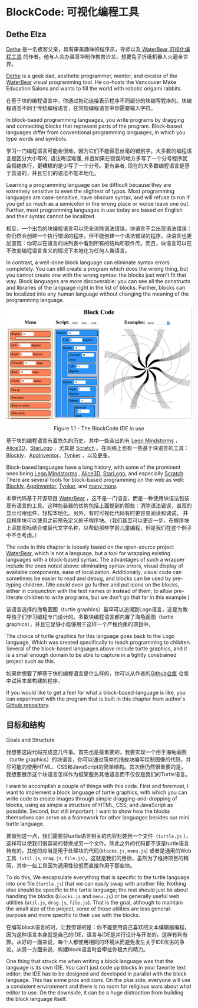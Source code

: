 # BlockCode: 可视化编程工具
## Dethe Elza

[Dethe](https://twitter.com/dethe)
是一名极客父亲，具有审美趣味的程序员，导师以及[ WaterBear 可视化编程工具](http://waterbearlang.com/)
的作者。他与人合办温哥华制作教育沙龙，想要兔子折纸机器人火遍全世界。

[Dethe](https://twitter.com/dethe) is a geek dad, aesthetic programmer, mentor, and creator of
the [WaterBear](http://waterbearlang.com/) visual programming tool. He co-hosts the Vancouver Make Education Salons and
wants to fill the world with robotic origami rabbits.

在基于块的编程语言中，你通过拖动连接表示程序不同部分的块编写程序的。块编程语言不同于传统编程语言，在常规编程语言中你需要输入字符。

In block-based programming languages, you write programs by dragging and connecting blocks that represent parts of the
program. Block-based languages differ from conventional programming languages, in which you type words and symbols.

学习一门编程语言可能会很难，因为它们不能容忍丝毫的错别字。大多数的编程语言是区分大小写的, 语法晦涩难懂,
并且如果在错误的地方多写了一个分号程序就会拒绝执行，更糟糕的是少写了一个分号。更有甚者, 现在的大多数编程语言是基于英语的，并且它们的语法不能本地化。

Learning a programming language can be difficult because they are extremely sensitive to even the slightest of typos.
Most programming languages are case-sensitive, have obscure syntax, and will refuse to run if you get so much as a
semicolon in the wrong place or worse leave one out. Further, most programming languages in use today are based on
English and their syntax cannot be localized.

相反，一个出色的块编程语言可以完全消除语法错误。块语言不会出现语法错误：你仍然会创建一个执行错误的程序，但不能创建一个语法错误的程序。块语言也更加直观：你可以在语言的块列表中看到所有的结构和软件库。而且，块语言可以在不改变编程语言含义的情况下本地化为任何人类语言。

In contrast, a well-done block language can eliminate syntax errors completely. You can still create a program which
does the wrong thing, but you cannot create one with the wrong syntax: the blocks just won't fit that way. Block
languages are more discoverable: you can see all the constructs and libraries of the language right in the list of
blocks. Further, blocks can be localized into any human language without changing the meaning of the programming
language.

![Figure 1.1 - The BlockCode IDE in use](_media/figure_1-1.png)
<center>Figure 1.1 - The BlockCode IDE in use</center>


基于块的编程语言有着悠久的历史，其中一些突出的有 [Lego Mindstorms](http://www.lego.com/en-us/mindstorms/) ，[Alice3D](https://www.alice.org/)，[StarLogo](https://education.mit.edu/project/starlogo-tng/)
，尤其是 [Scratch](http://scratch.mit.edu/)
。在网络上也有一些基于块语言的工具：[Blockly](https://developers.google.com/blockly/)，[AppInventor](http://appinventor.mit.edu/)，[Tynker](https://www.tynker.com/)
，以及[更多](https://zh.wikipedia.org/wiki/%E8%A6%96%E8%A6%BA%E5%8C%96%E7%A8%8B%E5%BC%8F%E8%A8%AD%E8%A8%88%E8%AA%9E%E8%A8%80)。

Block-based languages have a long history, with some of the prominent ones
being [Lego Mindstorms](http://www.lego.com/en-us/mindstorms/) , [Alice3D](https://www.alice.org/), [StarLogo](https://education.mit.edu/project/starlogo-tng/),
and especially [Scratch](http://scratch.mit.edu/). There are several tools for block-based programming on the web as
well: [Blockly](https://developers.google.com/blockly/), [AppInventor](http://appinventor.mit.edu/), [Tynker](https://www.tynker.com/),
and [many more](https://en.wikipedia.org/wiki/Visual_programming_language).

本章代码基于开源项目 [WaterBear](http://waterbearlang.com/)
，这不是一门语言，而是一种使用块语法包装现有语言的工具。这种包装器的优势包括上面提到的那些：消除语法错误，直观的显示可用组件，轻松本地化。另外，有时可视化代码有时更容易阅读和调试，
并且程序块可以使用之前预先定义的子程序块。（我们甚至可以更近一步，在程序块上添加图标结合或替代文字名称，以帮助那些学前儿童编程，但是我们在这个例子中不会考虑。）

The code in this chapter is loosely based on the open-source project [WaterBear](http://waterbearlang.com/), which is
not a language, but a tool for wrapping existing languages with a block-based syntax. The advantages of such a wrapper
include the ones noted above: eliminating syntax errors, visual display of available components, ease of localization.
Additionally, visual code can sometimes be easier to read and debug, and blocks can be used by pre-typing children. (We
could even go further and put icons on the blocks, either in conjunction with the text names or instead of them, to
allow pre-literate children to write programs, but we don't go that far in this example.)

该语言选择的海龟画图（turtle graphics）最早可以追溯到Logo语言，这是为教导孩子们学习编程专门设计的。多数块编程语言都内置了海龟画图（turtle
graphics），并且它足够小能够用于这样一个严格约束的项目中。

The choice of turtle graphics for this language goes back to the Logo language, Which was created specifically to teach
programming to children. Several of the block-based languages above include turtle graphics, and it is a small enough
domain to be able to capture in a tightly constrained project such as this.

如果你想要了解基于块的编程语言是什么样的，你可以从作者的[Github仓库](https://dethe.github.io/500lines/blockcode/)
仓库中试用本章构建的程序。

If you would like to get a feel for what a block-based-language is like, you can experiment with the program that is
built in this chapter from author's [Github repository](https://dethe.github.io/500lines/blockcode/).

## 目标和结构

Goals and Structure

我想要这段代码完成这几件事。首先也是最重要的，我要实现一个用于海龟画图（turtle
graphics）的块语言，你可以通过简单的拖放块编写绘制图像的代码，并尽可能的使用HTML、CSS和JavaScript的简单结构。其次但仍然很重要的是，
我想要展示这个块语言怎样作为框架服务其他语言而不仅仅是我们的Turtle语言。

I want to accomplish a couple of things with this code. First and foremost, I want to implement a block language of
turtle graphics, with which you can write code to create images through simple dragging-and-dropping of blocks, using as
simple a structure of HTML, CSS, and JavaScript as possible. Second, but still important, I want to show how the blocks
themselves can serve as a framework for other languages besides our mini turtle language.

要做到这一点，我们需要将turtle语言相关的内容封装到一个文件（`turtle.js`
），这样可以使我们很容易的替换成另一个文件。除此之外的代码都不该是turtle语言特有的，其他的应当是用于处理块的代码(`blocks.js`, `menu.js`)
或者是通用的Web工具（`util.js`, `drag.js`, `file.js`）。这就是我们的目标，虽然为了维持项目的精简，其中一些工具因为通用性较低而直接作用于那些块。

To do this, We encapsulate everything that is specific to the turtle language into one file (`turtle.js`) that we can
easily swap with another file. Nothing else should be specific to the turtle language; the rest should just be about
handling the blocks (`blocks.js` and `menu.js`) or be generally useful web utilities (`util.js`, `drag.js`, `file.js`).
That is the goal, although to maintain the small size of the project, some of those utilities are less general-purpose
and more specific to their use with the blocks.

在编写block语言的时，让我惊讶的是：你不能使用自己喜欢的文本编辑器编程，因为这种语言本身就是自己的IDE，语言与IDE是并行设计与开发的。这样有利有弊。从好的一面来说，每个人都使用相同的环境从而避免发生关于IDE优劣的争论。从另一方面来说，构建block语言时会牵扯你极大的精力。

One thing that struck me when writing a block language was that the language is its own IDE. You can't just code up
blocks in your favorite text editor; the IDE has to be designed and developed in parallel with the block language. This
has some pros and cons. On the plus side, everyone will use a consistent environment and there is no room for religious
wars about what editor to use. On the downside, it can be a huge distraction from building the block language itself.

